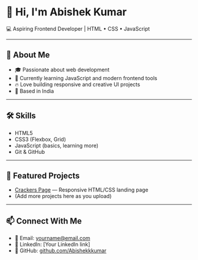# 👋 Hi, I'm Abishek Kumar  

💻 Aspiring Frontend Developer | HTML • CSS • JavaScript  

---

## 🚀 About Me  
- 🎓 Passionate about web development  
- 🌱 Currently learning JavaScript and modern frontend tools  
- 🔥 Love building responsive and creative UI projects  
- 📌 Based in India  

---

## 🛠️ Skills  
- HTML5  
- CSS3 (Flexbox, Grid)  
- JavaScript (basics, learning more)  
- Git & GitHub  

---

## 📂 Featured Projects  
- [Crackers Page](https://github.com/Abishekkkumar/crackers-page) — Responsive HTML/CSS landing page  
- (Add more projects here as you upload)  

---

## 📫 Connect With Me  
- 📧 Email: yourname@email.com  
- 💼 LinkedIn: [Your LinkedIn link]  
- 🐙 GitHub: [github.com/Abishekkkumar](https://github.com/Abishekkkumar)  

<!--
**Abishekkkumar/Abishekkkumar** is a ✨ _special_ ✨ repository because its `README.md` (this file) appears on your GitHub profile.

Here are some ideas to get you started:

- 🔭 I’m currently working on ...
- 🌱 I’m currently learning ...
- 👯 I’m looking to collaborate on ...
- 🤔 I’m looking for help with ...
- 💬 Ask me about ...
- 📫 How to reach me: ...
- 😄 Pronouns: ...
- ⚡ Fun fact: ...
-->
